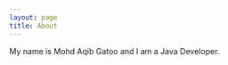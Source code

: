 ```yaml
---
layout: page
title: About
---
```


<p class="message">
My name is Mohd Aqib Gatoo and I am a Java Developer.
</p>
